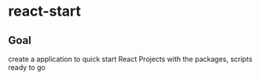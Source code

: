 
# react-start

## Goal

create a application to quick start React Projects with the packages, scripts ready to go
